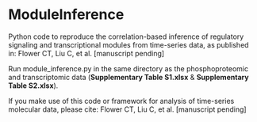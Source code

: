 # ModuleInference
Python code to reproduce the correlation-based inference of regulatory signaling and transcriptional modules from time-series data, as published in: Flower CT, Liu C, et al. [manuscript pending]

Run module_inference.py in the same directory as the phosphoproteomic and transcriptomic data (**Supplementary Table S1.xlsx** & **Supplementary Table S2.xlsx**).

If you make use of this code or framework for analysis of time-series molecular data, please cite: Flower CT, Liu C, et al. [manuscript pending]
